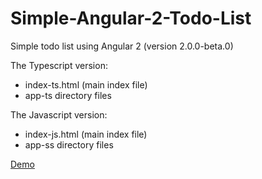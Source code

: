 # Simple-Angular-2-Todo-List
Simple todo list using Angular 2 (version 2.0.0-beta.0)

The Typescript version:
<ul>
  <li>index-ts.html (main index file)</li>
  <li>app-ts directory files</li>
</ul>  

The Javascript version:
<ul>
  <li>index-js.html (main index file)</li>
  <li>app-ss directory files</li>
</ul>  

<a href="http://www.angulartodo.com">Demo</a>
